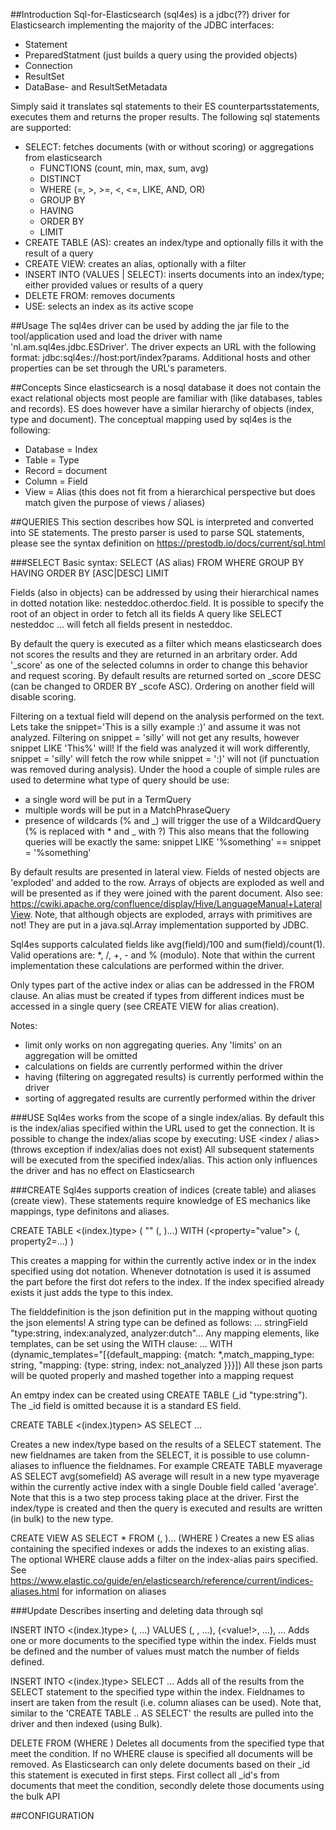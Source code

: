 ##Introduction
Sql-for-Elasticsearch (sql4es) is a jdbc(??) driver for Elasticsearch implementing the majority of the JDBC interfaces:
 - Statement
 - PreparedStatment (just builds a query using the provided objects)
 - Connection
 - ResultSet
 - DataBase- and ResultSetMetadata
  
Simply said it translates sql statements to their ES counterpartsstatements, executes them and returns the proper results. The following sql statements are supported:
- SELECT: fetches documents (with or without scoring) or aggregations from elasticsearch
	- FUNCTIONS (count, min, max, sum, avg)
	- DISTINCT
	- WHERE (=, >, >=, <, <=, LIKE, AND, OR)
	- GROUP BY
	- HAVING
	- ORDER BY 
	- LIMIT
- CREATE TABLE (AS): creates an index/type and optionally fills it with the result of a query
- CREATE VIEW: creates an alias, optionally with a filter
- INSERT INTO (VALUES | SELECT): inserts documents into an index/type; either provided values or results of a query  
- DELETE FROM: removes documents
- USE: selects an index as its active scope

##Usage
The sql4es driver can be used by adding the jar file to the tool/application used and load the driver with name 'nl.am.sql4es.jdbc.ESDriver'. The driver expects an URL with the following format: jdbc:sql4es://host:port/index?params. Additional hosts and other properties can be set through the URL's parameters.

##Concepts
Since elasticsearch is a nosql database it does not contain the exact relational objects most people are familiar with (like databases, tables and records). ES does however have a similar hierarchy of objects (index, type and document). The conceptual mapping used by sql4es is the following:
 - Database = Index
 - Table = Type
 - Record = document
 - Column = Field
 - View = Alias (this does not fit from a hierarchical perspective but does match given the purpose of views / aliases)

##QUERIES
This section describes how SQL is interpreted and converted into SE statements. The presto parser is used to parse SQL statements, please see the syntax definition on https://prestodb.io/docs/current/sql.html

###SELECT
Basic syntax: SELECT <field> (AS alias) FROM <types> WHERE <condition> GROUP BY <fields> HAVING <condition> ORDER BY <fields> [ASC|DESC] LIMIT <number>

Fields (also in objects) can be addressed by using their hierarchical names in dotted notation like: nesteddoc.otherdoc.field. It is possible to specify the root of an object in order to fetch all its fields A query like SELECT nesteddoc ... will fetch all fields present in nesteddoc.

By default the query is executed as a filter which means elasticsearch does not scores the results and they are returned in an arbritary order. Add '_score' as one of the selected columns in order to change this behavior and request scoring. By default results are returned sorted on _score DESC (can be changed to ORDER BY _scofe ASC). Ordering on another field will disable scoring. 

Filtering on a textual field will depend on the analysis performed on the text. Lets take the snippet='This is a silly example :)' and assume it was not analyzed. Filtering on snippet = 'silly' will not get any results, however snippet LIKE 'This%' will! If the field was analyzed it will work differently, snippet = 'silly' will fetch the row while snippet = ':)' will not (if punctuation was removed during analysis).
Under the hood a couple of simple rules are used to determine what type of query should be use:
 - a single word will be put in a TermQuery
 - multiple words will be put in a MatchPhraseQuery
 - presence of wildcards (% and _) will trigger the use of a WildcardQuery (% is replaced with * and _ with ?)
This also means that the following queries will be exactly the same: snippet LIKE '%something' == snippet = '%something' 

By default results are presented in lateral view. Fields of nested objects are 'exploded' and added to the row. Arrays of objects are exploded as well and will be presented as if they were joined with the parent document. Also see: https://cwiki.apache.org/confluence/display/Hive/LanguageManual+LateralView. Note, that although objects are exploded, arrays with primitives are not! They are put in a java.sql.Array implementation supported by JDBC.

Sql4es supports calculated fields like avg(field)/100 and sum(field)/count(1). Valid operations are: *, /, +, - and % (modulo). Note that within the current implementation these calculations are performed within the driver.

Only types part of the active index or alias can be addressed in the FROM clause. An alias must be created if types from different indices must be accessed in a single query (see CREATE VIEW for alias creation).

Notes:
- limit only works on non aggregating queries. Any 'limits' on an aggregation will be omitted 
- calculations on fields are currently performed within the driver
- having (filtering on aggregated results) is currently performed within the driver
- sorting of aggregated results are currently performed within the driver

###USE
Sql4es works from the scope of a single index/alias. By default this is the index/alias specified within the URL used to get the connection. It is possible to change the index/alias scope by executing:
USE <index / alias> (throws exception if index/alias does not exist)
All subsequent statements will be executed from the specified index/alias. This action only influences the driver and has no effect on Elasticsearch

###CREATE
Sql4es supports creation of indices (create table) and aliases (create view). These statements require knowledge of ES mechanics like mappings, type definitons and aliases.

CREATE TABLE <(index.)type> (<field> "<field definition>" (, <field2>)...) WITH (<property="value"> (, property2=...) )

This creates a mapping for <type> within the currently active index or in the index specified using dot notation. Whenever dotnotation is used it is assumed the part before the first dot refers to the index. If the index specified already exists it just adds the type to this index.

The fielddefinition is the json definition put in the mapping without quoting the json elements! A string type can be defined as follows: ... stringField "type:string, index:analyzed, analyzer:dutch"...
Any mapping elements, like templates, can be set using the WITH clause: ... WITH (dynamic_templates="[{default_mapping: {match: *,match_mapping_type: string, "mapping: {type: string, index: not_analyzed	}}}])
All these json parts will be quoted properly and mashed together into a mapping request

An emtpy index can be created using CREATE TABLE <index> (_id "type:string"). The _id field is omitted because it is a standard ES field.

CREATE TABLE <(index.)typen> AS SELECT ...

Creates a new index/type based on the results of a SELECT statement. The new fieldnames are taken from the SELECT, it is possible to use column-aliases to influence the fieldnames. For example CREATE TABLE myaverage AS SELECT avg(somefield) AS average will result in a new type myaverage within the currently active index with a single Double field called 'average'.
Note that this is a two step process taking place at the driver. First the index/type is created and then the query is executed and results are written (in bulk) to the new type.

CREATE VIEW <alias> AS SELECT * FROM <index1> (, <index2>)... (WHERE <condition>)
Creates a new ES alias containing the specified indexes or adds the indexes to an existing alias. The optional WHERE clause adds a filter on the index-alias pairs specified. See https://www.elastic.co/guide/en/elasticsearch/reference/current/indices-aliases.html for information on aliases

###Update
Describes inserting and deleting data through sql

INSERT INTO <(index.)type> (<field1>, <field2>...) VALUES (<value1>, <value2>, ...), (<value!>, ...), ... 
Adds one or more documents to the specified type within the index. Fields must be defined and the number of values must match the number of fields defined.

INSERT INTO  <(index.)type> SELECT ...
Adds all of the results from the SELECT statement to the specified type within the index. Fieldnames to insert are taken from the result (i.e. column aliases can be used).
Note that, similar to the 'CREATE TABLE .. AS SELECT' the results are pulled into the driver and then indexed (using Bulk).

DELETE FROM <type> (WHERE <condition>)
Deletes all documents from the specified type that meet the condition. If no WHERE clause is specified all documents will be removed.
As Elasticsearch can only delete documents based on their _id this statement is executed in first steps. First collect all _id's from documents that meet the condition, secondly delete those documents using the bulk API 

##CONFIGURATION